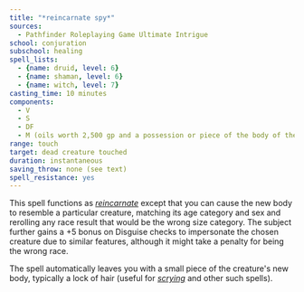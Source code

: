 ```yaml
---
title: "*reincarnate spy*"
sources:
  - Pathfinder Roleplaying Game Ultimate Intrigue
school: conjuration
subschool: healing
spell_lists:
  - {name: druid, level: 6}
  - {name: shaman, level: 6}
  - {name: witch, level: 7}
casting_time: 10 minutes
components:
  - V
  - S
  - DF
  - M (oils worth 2,500 gp and a possession or piece of the body of the creature to resemble)
range: touch
target: dead creature touched
duration: instantaneous
saving_throw: none (see text)
spell_resistance: yes
---
```


This spell functions as [*reincarnate*](/spells/reincarnate/) except that you can cause the new body to resemble a particular creature, matching its age category and sex and rerolling any race result that would be the wrong size category. The subject further gains a +5 bonus on Disguise checks to impersonate the chosen creature due to similar features, although it might take a penalty for being the wrong race.

The spell automatically leaves you with a small piece of the creature's new body, typically a lock of hair (useful for [*scrying*](/spells/scrying/) and other such spells).

